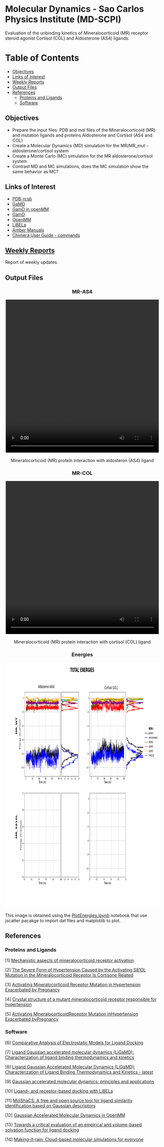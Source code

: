 # Molecular Dynamics - Sao Carlos Physics Institute (MD-SCPI)

Evaluation of the unbinding kinetics of Mineralocorticoid (MR) receptor steroid agonist Cortisol (COL) and Aldosterone (AS4) ligands.


# Table of Contents

- [Objectives](#Objectives)
- [Links of Interest](#Links_of_Interest)
- [Weekly Reports](#Weekly_Reports)
- [Output Files](#Output_Files)
- [References](#References)
	- [Proteins and Ligands](#Proteins_and_Ligands)
	- [Software](#Software)

## Objectives

- Prepare the input files: PDB and mol files of the Mineralocorticoid (MR) and mutation ligands and proteins Aldosterone and Cortisol (AS4 and COL)
- Create a Molecular Dynamics (MD) simulation for the MR/MR_mut - aldosterone/cortisol system
- Create a Monte Carlo (MC) simulation for the MR aldosterone/cortisol system
- Contrast MD and MC simulations, does the MC simulation show the same behavior as MC?

## Links of Interest

- [PDB-rcsb](https://www.rcsb.org/)
- [GaMD](http://miaolab.org/GaMD/)
- [GamD in openMM](https://github.com/ljmartin/openmm_gamd)
- [GamD](https://github.com/MiaoLab20/GaMD-OpenMM)
- [OpenMM](https://github.com/openmm/openmm)
- [LiBELa](https://github.com/alessandronascimento/LiBELa)
- [Amber Manuals](http://ambermd.org/doc12/Amber22.pdf)
- [Chimera User Guide - commands](https://www.cgl.ucsf.edu/chimera/docs/UsersGuide/framecommand.html)


## [Weekly Reports](https://saguileran.github.io/MD-SCPI/Reports/)

Report of weekly updates. 

## Output Files


<h3 align="center" margin-bottom=0>MR-AS4</h3>

<div class="container">
  <center>
    <video id="video" width="500" height="500" controls>
        <source src="./Results/MR-AS4.mp4" type="video/mp4">
    </video>
  </center>
    <div class="overlay">
        <p align="center">Mineralocorticoid (MR) protein interaction with aldosteron (AS4) ligand</p>
    </div>
</div>


<h3 align="center" margin-bottom="-10">MR-COL</h3>

<div class="container">
  <center>
    <video id="video" width="500" height="500" controls>
        <source src="./Results/MR-COL.mp4" type="video/mp4">
    </video>
  </center>
    <div class="overlay">
        <p align="center">Mineralocorticoid (MR) protein interaction with cortisol (COL) ligand</p>
    </div>
</div>


<h3 align="center" margin-bottom="-10">Energies</h3>

<center>
<img src="./Results/Energies.png" alt="Total energies of MR-AS4/COL systems" class="center" width="900" height="800">
</center>

This image is obtained using the [PlotEnergies.ipynb](./NoteBooks/PlotEnergies.ipynb) notebook that use jscatter pacakge to import dat files and matplotlib to plot.


## References

### Proteins and Ligands

[1] [Mechanistic aspects of mineralocorticoid receptor activation](https://reader.elsevier.com/reader/sd/pii/S0085253815468644?token=DD3F83E8E16FA5690227FDF101F9E90AE9B71E9354A0C682904FE8E2C2A683B22EB819B6DF7372B86DDB5F00FBB62164&originRegion=us-east-1&originCreation=20230228185341)

[2] [The Severe Form of Hypertension Caused by the Activating S810L Mutation in the Mineralocorticoid Receptor Is Cortisone Related](https://pubmed.ncbi.nlm.nih.gov/12538613/)

[3] [Activating Mineralocorticoid Receptor Mutation in Hypertension Exacerbated by Pregnancy](https://www.science.org/doi/epdf/10.1126/science.289.5476.119)

[4] [Crystal structure of a mutant mineralocorticoid receptor responsible for hypertension](https://www.nature.com/articles/nsmb939)

[5] [Activating MineralocorticoidReceptor Mutation inHypertension Exacerbated byPregnancy](https://www.science.org/doi/epdf/10.1126/science.289.5476.119)

### Software

[6] [Comparative Analysis of Electrostatic Models for Ligand Docking](https://www.frontiersin.org/articles/10.3389/fmolb.2019.00052/full)

[7] [Ligand Gaussian accelerated molecular dynamics (LiGaMD):
Characterization of ligand binding thermodynamics and kinetics](https://www.biorxiv.org/content/10.1101/2020.04.20.051979v1.full.pdf)

[8] [Ligand Gaussian Accelerated Molecular Dynamics (LiGaMD):
Characterization of Ligand Binding Thermodynamics and Kinetics - latest](https://pubs.acs.org/doi/pdf/10.1021/acs.jctc.0c00395)

[9] [Gaussian accelerated molecular dynamics: principles and applications](http://miaolab.org/library/documents/2021-WIREs_GaMD.pdf)

[10] [Ligand- and receptor-based docking with LiBELa](https://pubmed.ncbi.nlm.nih.gov/26141308/)

[11] [MolShaCS: A free and open source tool for ligand similarity identification based
on Gaussian descriptors](https://reader.elsevier.com/reader/sd/pii/S0223523412006824?token=505CA34938BA9801282431D305185F62931911820538A228E6B97282A877D9F8E0EDF1194E046E02FB60090D0D93B694&originRegion=us-east-1&originCreation=20230224192727)

[12] [Gaussian Accelerated Molecular Dynamics in OpenMM](https://pubs.acs.org/doi/pdf/10.1021/acs.jpcb.2c03765)

[13] [Towards a critical evaluation of an empirical and volume-based solvation function for ligand docking](https://journals.plos.org/plosone/article?id=10.1371/journal.pone.0174336)

[14] [Making-it-rain: Cloud-based molecular simulations for everyone](https://zenodo.org/record/5196783#.Y_z-0rTMK3w)
